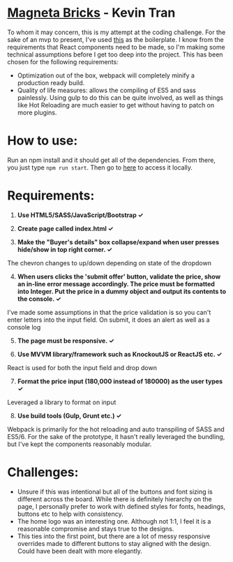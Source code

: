 # [Magneta Bricks](https://kevin-tran.github.io/magenta-bricks/) - Kevin Tran

To whom it may concern, this is my attempt at the coding challenge. For the sake of an mvp to present, I've used [this](https://github.com/srinisoundar/react-webpack-babel-kit) as the boilerplate. I know from the requirements that React components need to be made, so I'm making some technical assumptions before I get too deep into the project. This has been chosen for the following requirements:

- Optimization out of the box, webpack will completely minify a production ready build.
- Quality of life measures: allows the compiling of ES5 and sass painlessly. Using gulp to do this can be quite involved, as well as things like Hot Reloading are much easier to get without having to patch on more plugins.

# How to use: 

Run an npm install and it should get all of the dependencies. From there, you just type ```npm run start```. Then go to [here](http://localhost:8080/) to access it locally.

# Requirements: 

1. **Use HTML5/SASS/JavaScript/Bootstrap  ✓**

2. **Create page called index.html ✓**

3. **Make the "Buyer's details" box collapse/expand when user presses hide/show in top right corner. ✓**

The chevron changes to up/down depending on state of the dropdown

4. **When users clicks the 'submit offer' button, validate the price, show an in-line error message accordingly. The price must be formatted into Integer. Put the price in a dummy object and output its contents to the console. ✓**

I've made some assumptions in that the price validation is so you can't enter letters into the input field. On submit, it does an alert as well as a console log

5. **The page must be responsive. ✓**

6. **Use MVVM library/framework such as KnockoutJS or ReactJS etc. ✓**

React is used for both the input field and drop down

7. **Format the price input (180,000 instead of 180000) as the user types ✓**

Leveraged a library to format on input

8. **Use build tools (Gulp, Grunt etc.) ✓**

Webpack is primarily for the hot reloading and auto transpiling of SASS and ES5/6. For the sake of the prototype, it hasn't really leveraged the bundling, but I've kept the components reasonably modular.

# Challenges: 

- Unsure if this was intentional but all of the buttons and font sizing is different across the board. While there is definitely hierarchy on the page, I personally prefer to work with defined styles for fonts, headings, buttons etc to help with consistency. 
- The home logo was an interesting one. Although not 1:1, I feel it is a reasonable compromise and stays true to the designs.
- This ties into the first point, but there are a lot of messy responsive overrides made to different buttons to stay aligned with the design. Could have been dealt with more elegantly.